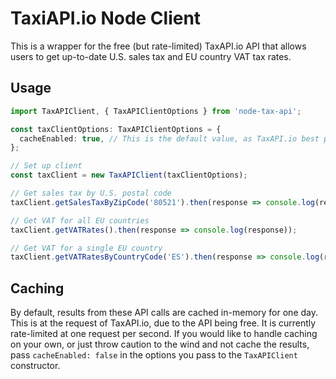 # TaxiAPI.io Node Client
This is a wrapper for the free (but rate-limited) TaxAPI.io API that allows users to get up-to-date U.S. sales tax and EU country VAT tax rates.

## Usage
```ts
import TaxAPIClient, { TaxAPIClientOptions } from 'node-tax-api';

const taxClientOptions: TaxAPIClientOptions = {
  cacheEnabled: true, // This is the default value, as TaxAPI.io best practices indicate results should be cached for one day.
};

// Set up client
const taxClient = new TaxAPIClient(taxClientOptions);

// Get sales tax by U.S. postal code
taxClient.getSalesTaxByZipCode('80521').then(response => console.log(response));

// Get VAT for all EU countries
taxClient.getVATRates().then(response => console.log(response));

// Get VAT for a single EU country
taxClient.getVATRatesByCountryCode('ES').then(response => console.log(response));
```

## Caching
By default, results from these API calls are cached in-memory for one day. This is at the request of TaxAPI.io, due to the API being free. It is currently rate-limited at one request per second. If you would like to handle caching on your own, or just throw caution to the wind and not cache the results, pass `cacheEnabled: false` in the options you pass to the `TaxAPIClient` constructor.